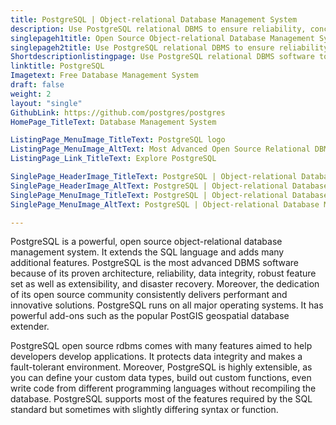 ```yaml
---
title: PostgreSQL | Object-relational Database Management System
description: Use PostgreSQL relational DBMS to ensure reliability, concurrency and consistency for your apps. It also offers disaster recovery and extensibility features.
singlepageh1title: Open Source Object-relational Database Management System
singlepageh2title: Use PostgreSQL relational DBMS to ensure reliability, concurrency and consistency for your apps. It also offers disaster recovery and extensibility features.
Shortdescriptionlistingpage: Use PostgreSQL relational DBMS software to ensure reliability, data integrity, concurrency, consistency as well as disaster recovery and extensibility for your web applications.
linktitle: PostgreSQL
Imagetext: Free Database Management System
draft: false
weight: 2
layout: "single"
GithubLink: https://github.com/postgres/postgres
HomePage_TitleText: Database Management System

ListingPage_MenuImage_TitleText: PostgreSQL logo
ListingPage_MenuImage_AltText: Most Advanced Open Source Relational DBMS Software
ListingPage_Link_TitleText: Explore PostgreSQL

SinglePage_HeaderImage_TitleText: PostgreSQL | Object-relational Database Management System
SinglePage_HeaderImage_AltText: PostgreSQL | Object-relational Database Management System
SinglePage_MenuImage_TitleText: PostgreSQL | Object-relational Database Management System
SinglePage_MenuImage_AltText: PostgreSQL | Object-relational Database Management System

---
```


PostgreSQL is a powerful, open source object-relational database management system. It extends the SQL language and adds many additional features. PostgreSQL is the most advanced DBMS software because of its proven architecture, reliability, data integrity, robust feature set as well as extensibility, and disaster recovery. Moreover, the dedication of its open source community consistently delivers performant and innovative solutions. PostgreSQL runs on all major operating systems. It has powerful add-ons such as the popular PostGIS geospatial database extender.

PostgreSQL open source rdbms comes with many features aimed to help developers develop applications. It protects data integrity and makes a fault-tolerant environment. Moreover, PostgreSQL is highly extensible, as you can define your custom data types, build out custom functions, even write code from different programming languages without recompiling the database. PostgreSQL supports most of the features required by the SQL standard but sometimes with slightly differing syntax or function.